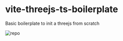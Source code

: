 # vite-threejs-ts-boilerplate
Basic boilerplate to init a threejs from scratch

![repo](https://user-images.githubusercontent.com/24685447/198344979-bc05cd27-a040-4476-afac-c9eceaaa08f8.png)
